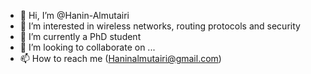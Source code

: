 - 👋 Hi, I’m @Hanin-Almutairi
- 👀 I’m interested in wireless networks, routing protocols and security
- 🌱 I’m currently a PhD student 
- 💞️ I’m looking to collaborate on ...
- 📫 How to reach me (Haninalmutairi@gmail.com) 

<!---
Hanin-Almutairi/Hanin-Almutairi is a ✨ special ✨ repository because its `README.md` (this file) appears on your GitHub profile.
You can click the Preview link to take a look at your changes.
--->
